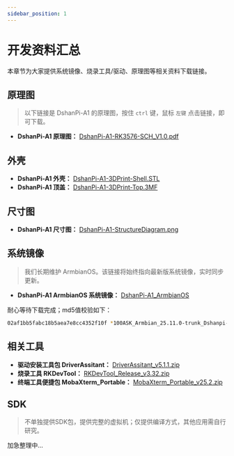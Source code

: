 ```yaml
---
sidebar_position: 1
---
```

# 开发资料汇总

本章节为大家提供系统镜像、烧录工具/驱动、原理图等相关资料下载链接。

## 原理图

> 以下链接是 DshanPi-A1 的原理图，按住 `ctrl` 键，鼠标 `左键` 点击链接，即可下载。

- **DshanPi-A1 原理图：** [DshanPi-A1-RK3576-SCH_V1.0.pdf](https://dl.100ask.net/Hardware/MPU/RK3576-DshanPi-A1/DshanPi-A1-RK3576-SCH_V1.0.pdf)

## 外壳

- **DshanPi-A1 外壳：** [DshanPi-A1-3DPrint-Shell.STL](https://dl.100ask.net/Hardware/MPU/RK3576-DshanPi-A1/DshanPi-A1-3DPrint-Shell.STL)
- **DshanPi-A1 顶盖：** [DshanPi-A1-3DPrint-Top.3MF](https://dl.100ask.net/Hardware/MPU/RK3576-DshanPi-A1/DshanPi-A1-3DPrint-Top.3MF)

## 尺寸图

- **DshanPi-A1 尺寸图：** [DshanPi-A1-StructureDiagram.png](https://dl.100ask.net/Hardware/MPU/RK3576-DshanPi-A1/DshanPi-A1-StructureDiagram.png)

## 系统镜像

> 我们长期维护 ArmbianOS。该链接将始终指向最新版系统镜像，实时同步更新。

- **DshanPi-A1 ArmbianOS 系统镜像：** [DshanPi-A1_ArmbianOS](https://dl.100ask.net/Hardware/MPU/RK3576-DshanPi-A1/100ASK_Armbian_25.11.0-trunk_Dshanpi-a1_noble_vendor_6.1.115_gnome_desktop.img.7z)

耐心等待下载完成；md5值校验如下：

~~~bash
02af1bb5fabc18b5aea7e8cc4352f10f *100ASK_Armbian_25.11.0-trunk_Dshanpi-a1_noble_vendor_6.1.115_gnome_desktop.img
~~~

## 相关工具

- **驱动安装工具包 DriverAssitant：** [DriverAssitant_v5.1.1.zip](https://dl.100ask.net/Hardware/MPU/RK3576-DshanPi-A1/DriverAssitant_v5.1.1.zip)
- **烧录工具 RKDevTool：** [RKDevTool_Release_v3.32.zip](https://dl.100ask.net/Hardware/MPU/RK3576-DshanPi-A1/RKDevTool_Release_v3.32.zip)
- **终端工具便捷包 MobaXterm_Portable：** [MobaXterm_Portable_v25.2.zip](https://dl.100ask.net/Hardware/MPU/RK3576-DshanPi-A1/MobaXterm_Portable_v25.2.zip)

## SDK

> 不单独提供SDK包，提供完整的虚拟机；仅提供编译方式，其他应用需自行研究。

加急整理中...



